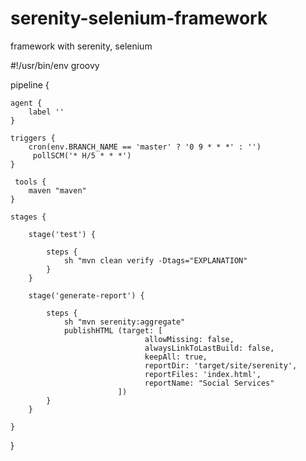 # serenity-selenium-framework
framework with serenity, selenium

#!/usr/bin/env groovy

pipeline {

    agent {
        label ''
    }

    triggers {
        cron(env.BRANCH_NAME == 'master' ? '0 9 * * *' : '')
         pollSCM('* H/5 * * *')
    }

     tools {
        maven "maven"
    }

    stages {

        stage('test') {

            steps {
                sh "mvn clean verify -Dtags="EXPLANATION"
            }
        }

        stage('generate-report') {

            steps {
                sh "mvn serenity:aggregate"
                publishHTML (target: [
                                  allowMissing: false,
                                  alwaysLinkToLastBuild: false,
                                  keepAll: true,
                                  reportDir: 'target/site/serenity',
                                  reportFiles: 'index.html',
                                  reportName: "Social Services"
                            ])
            }
        }

    }
}
